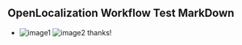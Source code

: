 ## OpenLocalization Workflow Test MarkDown
* ![image1](.\d64c4508-eba8-4e36-85d6-3fde27e2221b.PNG)   ![image2](.\560ad2d1-67de-40fb-b624-33cd7256cb9d.png) 
thanks!